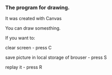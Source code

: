 ### The program for drawing. 
It was created with Canvas

You can draw somesthing.

If you want to:

clear screen - press C

save picture in local storage of brouser - press S

replay it - press R
